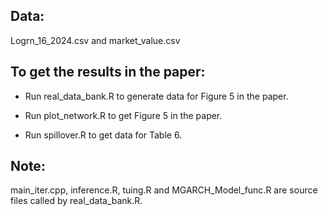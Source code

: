 ## Data:

Logrn_16_2024.csv and market_value.csv

## To get the results in the paper:

* Run real_data_bank.R to generate data for Figure 5 in the paper.

* Run plot_network.R to get Figure 5 in the paper.

* Run spillover.R to get data for Table 6.

## Note:

main_iter.cpp, inference.R, tuing.R and MGARCH_Model_func.R are source files called by real_data_bank.R.
